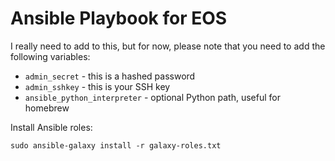 # Ansible Playbook for EOS

I really need to add to this, but for now, please note that you need to add the following variables:

* `admin_secret` - this is a hashed password
* `admin_sshkey` - this is your SSH key
* `ansible_python_interpreter` - optional Python path, useful for homebrew

Install Ansible roles: 

    sudo ansible-galaxy install -r galaxy-roles.txt